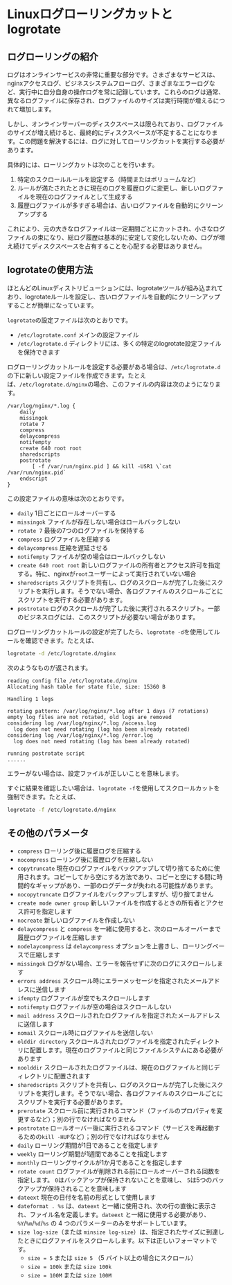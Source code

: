 # Linuxログローリングカットとlogrotate

## ログローリングの紹介

ログはオンラインサービスの非常に重要な部分です。さまざまなサービスは、nginxアクセスログ、ビジネスシステムフローログ、さまざまなエラーログなど、実行中に自分自身の操作ログを常に記録しています。これらのログは通常、異なるログファイルに保存され、ログファイルのサイズは実行時間が増えるにつれて増加します。

しかし、オンラインサーバーのディスクスペースは限られており、ログファイルのサイズが増え続けると、最終的にディスクスペースが不足することになります。この問題を解決するには、ログに対してローリングカットを実行する必要があります。

具体的には、ローリングカットは次のことを行います。

1. 特定のスクロールルールを設定する（時間またはボリュームなど）
2. ルールが満たされたときに現在のログを履歴ログに変更し、新しいログファイルを現在のログファイルとして生成する
3. 履歴ログファイルが多すぎる場合は、古いログファイルを自動的にクリーンアップする

これにより、元の大きなログファイルは一定期間ごとにカットされ、小さなログファイルの束になり、総ログ履歴は基本的に安定して変化しないため、ログが増え続けてディスクスペースを占有することを心配する必要はありません。

## logrotateの使用方法

ほとんどのLinuxディストリビューションには、logrotateツールが組み込まれており、logrotateルールを設定し、古いログファイルを自動的にクリーンアップすることが簡単になっています。

`logrotate`の設定ファイルは次のとおりです。

- `/etc/logrotate.conf` メインの設定ファイル
- `/etc/logrotate.d` ディレクトリには、多くの特定のlogrotate設定ファイルを保持できます

ログローリングカットルールを設定する必要がある場合は、`/etc/logrotate.d`の下に新しい設定ファイルを作成できます。たとえば、`/etc/logrotate.d/nginx`の場合、このファイルの内容は次のようになります。

```
/var/log/nginx/*.log {
    daily
    missingok
    rotate 7
    compress
    delaycompress
    notifempty
    create 640 root root
    sharedscripts
    postrotate
        [ -f /var/run/nginx.pid ] && kill -USR1 \`cat /var/run/nginx.pid`
    endscript
}
```

この設定ファイルの意味は次のとおりです。

- `daily` 1日ごとにロールオーバーする
- `missingok` ファイルが存在しない場合はロールバックしない
- `rotate 7` 最後の7つのログファイルを保持する
- `compress` ログファイルを圧縮する
- `delaycompress` 圧縮を遅延させる
- `notifempty` ファイルが空の場合はロールバックしない
- `create 640 root root` 新しいログファイルの所有者とアクセス許可を指定する。特に、nginxが`root`ユーザーによって実行されていない場合
- `sharedscripts` スクリプトを共有し、ログのスクロールが完了した後にスクリプトを実行します。そうでない場合、各ログファイルのスクロールごとにスクリプトを実行する必要があります。
- `postrotate` ログのスクロールが完了した後に実行されるスクリプト。一部のビジネスログには、このスクリプトが必要ない場合があります。

ログローリングカットルールの設定が完了したら、``logrotate -d``を使用してルールを確認できます。たとえば、

```sh
logrotate -d /etc/logrotate.d/nginx
```

次のようなものが返されます。

```
reading config file /etc/logrotate.d/nginx
Allocating hash table for state file, size: 15360 B

Handling 1 logs

rotating pattern: /var/log/nginx/*.log after 1 days (7 rotations)
empty log files are not rotated, old logs are removed
considering log /var/log/nginx/*.log /access.log
  log does not need rotating (log has been already rotated)
considering log /var/log/nginx/*.log /error.log
  log does not need rotating (log has been already rotated)

running postrotate script
......
```

エラーがない場合は、設定ファイルが正しいことを意味します。

すぐに結果を確認したい場合は、`logrotate -f`を使用してスクロールカットを強制できます。たとえば、

```sh
logrotate -f /etc/logrotate.d/nginx
```

## その他のパラメータ

- `compress` ローリング後に履歴ログを圧縮する
- ``nocompress`` ローリング後に履歴ログを圧縮しない
- `copytruncate` 現在のログファイルをバックアップして切り捨てるために使用されます。コピーしてから空にする方法であり、コピーと空にする間に時間的なギャップがあり、一部のログデータが失われる可能性があります。
- `nocopytruncate` ログファイルをバックアップしますが、切り捨てません
- `create mode owner group` 新しいファイルを作成するときの所有者とアクセス許可を指定します
- `nocreate` 新しいログファイルを作成しない
- `delaycompress` と `compress` を一緒に使用すると、次のロールオーバーまで履歴ログファイルを圧縮します
- `nodelaycompress` は `delaycompress` オプションを上書きし、ローリングベースで圧縮します
- `missingok` ログがない場合、エラーを報告せずに次のログにスクロールします
- `errors address` スクロール時にエラーメッセージを指定されたメールアドレスに送信します
- `ifempty` ログファイルが空でもスクロールします
- `notifempty` ログファイルが空の場合はスクロールしない
- `mail address` スクロールされたログファイルを指定されたメールアドレスに送信します
- `nomail` スクロール時にログファイルを送信しない
- `olddir directory` スクロールされたログファイルを指定されたディレクトリに配置します。現在のログファイルと同じファイルシステムにある必要があります
- `noolddir` スクロールされたログファイルは、現在のログファイルと同じディレクトリに配置されます
- `sharedscripts` スクリプトを共有し、ログのスクロールが完了した後にスクリプトを実行します。そうでない場合、各ログファイルのスクロールごとにスクリプトを実行する必要があります。
- `prerotate` スクロール前に実行されるコマンド（ファイルのプロパティを変更するなど）；別の行でなければなりません
- `postrotate` ロールオーバー後に実行されるコマンド（サービスを再起動するための`kill -HUP`など）；別の行でなければなりません
- `daily` ローリング期間が1日であることを指定します
- `weekly` ローリング期間が1週間であることを指定します
- `monthly` ローリングサイクルが1か月であることを指定します
- `rotate count` ログファイルが削除される前にロールオーバーされる回数を指定します。 `0`はバックアップが保持されないことを意味し、 `5`は5つのバックアップが保持されることを意味します
- `dateext` 現在の日付を名前の形式として使用します
- `dateformat . %s` は、`dateext` と一緒に使用され、次の行の直後に表示され、ファイル名を定義します。`dateext` と一緒に使用する必要があり、`%Y`/`%m`/`%d`/`%s` の 4 つのパラメーターのみをサポートしています。
- `size log-size`（または `minsize log-size`）は、指定されたサイズに到達したときにログファイルをスクロールします。以下は正しいフォーマットです。
    - `size = 5` または `size 5` （5 バイト以上の場合にスクロール）
    - `size = 100k` または `size 100k`
    - `size = 100M` または `size 100M`
